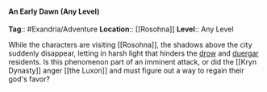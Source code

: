 #### An Early Dawn (Any Level)
**Tag**:: #Exandria/Adventure
**Location**:: [[Rosohna]]
**Level**:: Any Level

 While the characters are visiting [[Rosohna]], the shadows above the city suddenly disappear, letting in harsh light that hinders the [drow](https://www.dndbeyond.com/monsters/drow) and [duergar](https://www.dndbeyond.com/monsters/duergar) residents. Is this phenomenon part of an imminent attack, or did the [[Kryn Dynasty]] anger [[the Luxon]] and must figure out a way to regain their god's favor?
